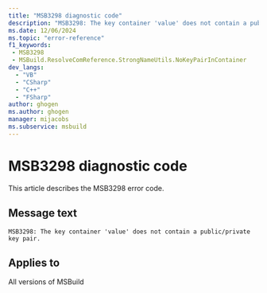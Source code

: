 ```yaml
---
title: "MSB3298 diagnostic code"
description: "MSB3298: The key container 'value' does not contain a public/private key pair."
ms.date: 12/06/2024
ms.topic: "error-reference"
f1_keywords:
 - MSB3298
 - MSBuild.ResolveComReference.StrongNameUtils.NoKeyPairInContainer
dev_langs:
  - "VB"
  - "CSharp"
  - "C++"
  - "FSharp"
author: ghogen
ms.author: ghogen
manager: mijacobs
ms.subservice: msbuild
---
```


# MSB3298 diagnostic code

<!-- :::ErrorDefinitionDescription::: -->
<!-- :::editable-content name="introDescription"::: -->
This article describes the MSB3298 error code.
<!-- :::editable-content-end::: -->

## Message text

`MSB3298: The key container 'value' does not contain a public/private key pair.`

<!-- :::editable-content name="postOutputDescription"::: -->
<!--
{StrBegin="MSB3298: "}
-->
<!-- :::editable-content-end::: -->
<!-- :::ErrorDefinitionDescription-end::: -->

## Applies to

All versions of MSBuild
